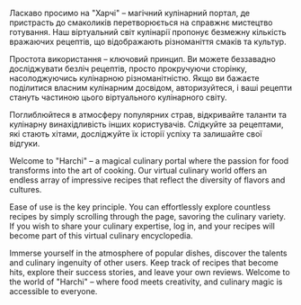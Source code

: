Ласкаво просимо на "Харчі" – магічний кулінарний портал, де пристрасть до
смаколиків перетворюється на справжнє мистецтво готування. Наш віртуальний світ
кулінарії пропонує безмежну кількість вражаючих рецептів, що відображають
різноманіття смаків та культур.

Простота використання – ключовий принцип. Ви можете беззавадно досліджувати
безліч рецептів, просто прокручуючи сторінку, насолоджуючись кулінарною
різноманітністю. Якщо ви бажаєте поділитися власним кулінарним досвідом,
авторизуйтеся, і ваші рецепти стануть частиною цього віртуального кулінарного
світу.

Поглиблюйтеся в атмосферу популярних страв, відкривайте таланти та кулінарну
винахідливість інших користувачів. Слідкуйте за рецептами, які стають хітами,
досліджуйте їх історії успіху та залишайте свої відгуки.

Welcome to "Harchi" – a magical culinary portal where the passion for food
transforms into the art of cooking. Our virtual culinary world offers an endless
array of impressive recipes that reflect the diversity of flavors and cultures.

Ease of use is the key principle. You can effortlessly explore countless recipes
by simply scrolling through the page, savoring the culinary variety. If you wish
to share your culinary expertise, log in, and your recipes will become part of
this virtual culinary encyclopedia.

Immerse yourself in the atmosphere of popular dishes, discover the talents and
culinary ingenuity of other users. Keep track of recipes that become hits,
explore their success stories, and leave your own reviews. Welcome to the world
of "Harchi" – where food meets creativity, and culinary magic is accessible to
everyone.
